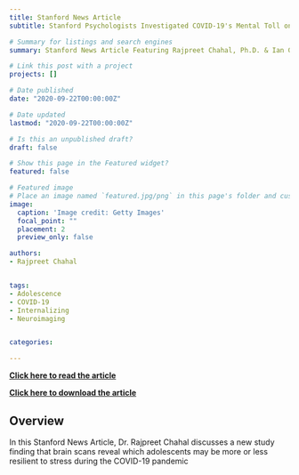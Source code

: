 ```yaml
---
title: Stanford News Article
subtitle: Stanford Psychologists Investigated COVID-19's Mental Toll on Teenagers

# Summary for listings and search engines
summary: Stanford News Article Featuring Rajpreet Chahal, Ph.D. & Ian Gotlib, Ph.D. on 09/22/2020. 

# Link this post with a project
projects: []

# Date published
date: "2020-09-22T00:00:00Z"

# Date updated
lastmod: "2020-09-22T00:00:00Z"

# Is this an unpublished draft?
draft: false

# Show this page in the Featured widget?
featured: false

# Featured image
# Place an image named `featured.jpg/png` in this page's folder and customize its options here.
image:
  caption: 'Image credit: Getty Images'
  focal_point: ""
  placement: 2
  preview_only: false

authors:
- Rajpreet Chahal


tags:
- Adolescence
- COVID-19
- Internalizing
- Neuroimaging


categories:

---
```



[**Click here to read the article**](https://news.stanford.edu/press-releases/2020/09/22/covid-19s-mental-toll-teens/)

[**Click here to download the article**](https://github.com/rchahal123/starter-academic/raw/master/content/post/StanfordNews/COVID-19%E2%80%99s%20mental%20toll%20on%20teens%20_%20Stanford%20News.pdf)


## Overview

In this Stanford News Article, Dr. Rajpreet Chahal discusses a new study finding that brain scans reveal which adolescents may be more or less resilient to stress during the COVID-19 pandemic



